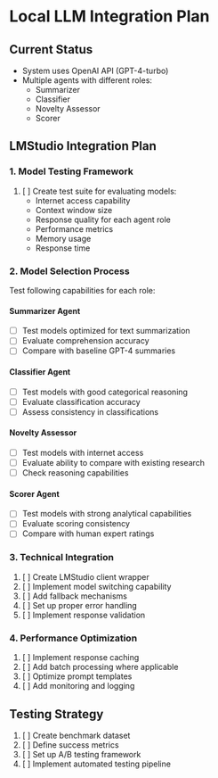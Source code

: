 # Local LLM Integration Plan

## Current Status
- System uses OpenAI API (GPT-4-turbo)
- Multiple agents with different roles:
  - Summarizer
  - Classifier
  - Novelty Assessor
  - Scorer

## LMStudio Integration Plan

### 1. Model Testing Framework
1. [ ] Create test suite for evaluating models:
   - Internet access capability
   - Context window size
   - Response quality for each agent role
   - Performance metrics
   - Memory usage
   - Response time

### 2. Model Selection Process
Test following capabilities for each role:

#### Summarizer Agent
- [ ] Test models optimized for text summarization
- [ ] Evaluate comprehension accuracy
- [ ] Compare with baseline GPT-4 summaries

#### Classifier Agent
- [ ] Test models with good categorical reasoning
- [ ] Evaluate classification accuracy
- [ ] Assess consistency in classifications

#### Novelty Assessor
- [ ] Test models with internet access
- [ ] Evaluate ability to compare with existing research
- [ ] Check reasoning capabilities

#### Scorer Agent
- [ ] Test models with strong analytical capabilities
- [ ] Evaluate scoring consistency
- [ ] Compare with human expert ratings

### 3. Technical Integration
1. [ ] Create LMStudio client wrapper
2. [ ] Implement model switching capability
3. [ ] Add fallback mechanisms
4. [ ] Set up proper error handling
5. [ ] Implement response validation

### 4. Performance Optimization
1. [ ] Implement response caching
2. [ ] Add batch processing where applicable
3. [ ] Optimize prompt templates
4. [ ] Add monitoring and logging

## Testing Strategy
1. [ ] Create benchmark dataset
2. [ ] Define success metrics
3. [ ] Set up A/B testing framework
4. [ ] Implement automated testing pipeline 